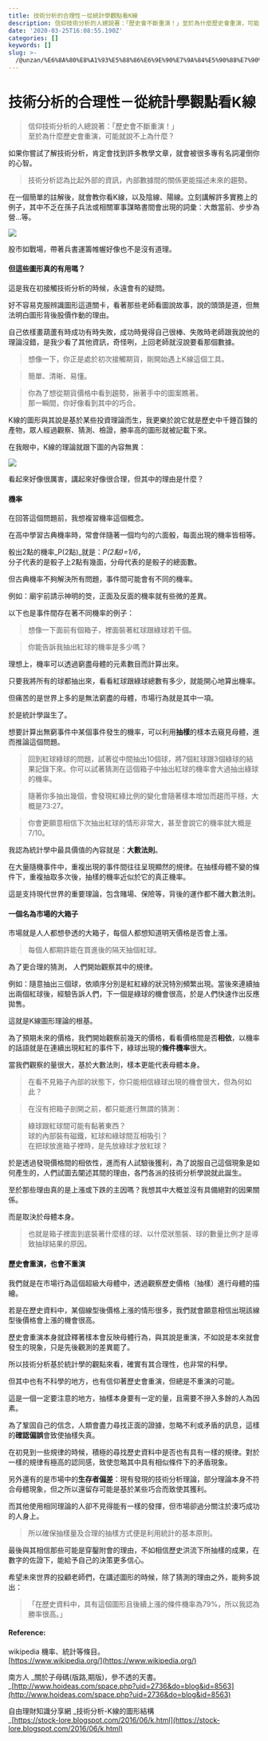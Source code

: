 ```yaml
---
title: 技術分析的合理性－從統計學觀點看K線
description: 信仰技術分析的人總說著：「歷史會不斷重演！」至於為什麼歷史會重演，可能就說不上為什麼？
date: '2020-03-25T16:08:55.190Z'
categories: []
keywords: []
slug: >-
  /@unzan/%E6%8A%80%E8%A1%93%E5%88%86%E6%9E%90%E7%9A%84%E5%90%88%E7%90%86%E6%80%A7-%E5%BE%9E%E7%B5%B1%E8%A8%88%E5%AD%B8%E8%A7%80%E9%BB%9E%E7%9C%8Bk%E7%B7%9A-e1dc6f346fc3
---
```

# 技術分析的合理性－從統計學觀點看K線
> 信仰技術分析的人總說著：「歷史會不斷重演！」  
> 至於為什麼歷史會重演，可能就說不上為什麼？

如果你嘗試了解技術分析，肯定會找到許多教學文章，就會被很多專有名詞灌倒你的心智。

> 技術分析認為比起外部的資訊，內部數據間的關係更能描述未來的趨勢。

在一個簡單的註解後，就會教你看K線，以及陰線、陽線。立刻講解許多實務上的例子，其中不乏在孫子兵法或相關軍事謀略書間會出現的詞彙：大敵當前、步步為營…等。

![](https://cdn-images-1.medium.com/max/800/0*scj7nzCLQ1X_1YRj)

股市如戰場，帶著兵書運籌帷幄好像也不是沒有道理。

#### 但這些圖形真的有用嗎？

這是我在初接觸技術分析的時候，永遠會有的疑問。

好不容易克服辨識圖形這道關卡，看著那些老師看圖說故事，說的頭頭是道，但無法明白圖形背後股價作動的理由。

自己依樣畫葫蘆有時成功有時失敗，成功時覺得自己很棒、失敗時老師跟我說他的理論沒錯，是我少看了其他資訊，奇怪咧，上回老師就沒說要看那個數據。

> 想像一下，你正是處於初次接觸期貨，剛開始遇上K線這個工具。

> 簡單、清晰、易懂。

> 你為了想從期貨價格中看到趨勢，揪著手中的圖案瞧著。  
> 那一瞬間，你好像看到其中的巧合。

K線的圖形與其說是基於某些投資理論而生，我更樂於說它就是歷史中千錘百鍊的產物，眾人經過觀察、猜測、檢證，勝率高的圖形就被記載下來。

在我眼中，K線的理論就跟下圖的內容無異：

![](https://cdn-images-1.medium.com/max/800/0*plxukmNIx36WB3ga.JPG)

看起來好像很厲害，講起來好像很合理，但其中的理由是什麼？

#### 機率

在回答這個問題前，我想複習機率這個概念。

在高中學習古典機率時，常會伴隨著一個均勻的六面骰，每面出現的機率皆相等。

骰出2點的機率_P(2點)_就是：_P(2點)=1/6_，  
分子代表的是骰子上2點有幾面，分母代表的是骰子的總面數。

但古典機率不夠解決所有問題，事件間可能會有不同的機率。

例如：廟宇前請示神明的筊，正面及反面的機率就有些微的差異。

以下也是事件間存在著不同機率的例子：

> 想像一下面前有個箱子，裡面裝著紅球跟綠球若干個。

> 你能告訴我抽出紅球的機率是多少嗎？

理想上，機率可以透過窮盡母體的元素數目而計算出來。

只要我將所有的球都抽出來，看看紅球跟綠球總數有多少，就能開心地算出機率。

但痛苦的是世界上多的是無法窮盡的母體，市場行為就是其中一項。

於是統計學誕生了。

想要計算出無窮事件中某個事件發生的機率，可以利用**抽樣**的樣本去窺見母體，進而推論這個問題。

> 回到紅球綠球的問題，試著從中間抽出10個球，將7個紅球跟3個綠球的結果記錄下來。你可以試著猜測在這個箱子中抽出紅球的機率會大過抽出綠球的機率。

> 隨著你多抽出幾個，會發現紅綠比例的變化會隨著樣本增加而趨而平穩，大概是73:27。

> 你會更願意相信下次抽出紅球的情形非常大，甚至會說它的機率就大概是7/10。

我認為統計學中最具價值的內容就是：**大數法則**。

在大量隨機事件中，重複出現的事件間往往呈現顯然的規律。在抽樣母體不變的條件下，重複抽取多次後，抽樣的機率近似於它的真正機率。

這是支持現代世界的重要理論，包含賭場、保險等，背後的運作都不離大數法則。

#### 一個名為市場的大箱子

市場就是人人都想參透的大箱子，每個人都想知道明天價格是否會上漲。

> 每個人都期許能在買進後的隔天抽個紅球。

為了更合理的猜測， 人們開始觀察其中的規律。

例如：隨意抽出三個球，依順序分別是紅紅綠的狀況特別頻繁出現。當後來連續抽出兩個紅球後，經驗告訴人們，下一個是綠球的機會很高，於是人們快速作出反應拋售。

這就是K線圖形理論的根基。

為了預期未來的價格，我們開始觀察前幾天的價格，看看價格間是否**相依**，以機率的話語就是在連續出現紅紅的事件下，綠球出現的**條件機率**很大。

當我們觀察的量很大，基於大數法則，樣本更能代表母體本身。

> 在看不見箱子內部的狀態下，你只能相信綠球出現的機會很大，但為何如此？

> 在沒有把箱子剖開之前，都只能進行無謂的猜測：

> 綠球跟紅球間可能有黏著東西？  
> 球的內部裝有磁鐵，紅球和綠球間互相吸引？  
> 在把球放進箱子裡時，是先放綠球才放紅球？

於是透過發現價格間的相依性，進而有人試驗後獲利，為了說服自己這個現象是如何產生的，人們試圖去闡述其間的理由，各門各派的技術分析學說就此誕生。

至於那些理由真的是上漲或下跌的主因嗎？我想其中大概並沒有具備絕對的因果關係。

而是取決於母體本身。

> 也就是箱子裡面到底裝著什麼樣的球、以什麼狀態裝、球的數量比例才是導致抽球結果的原因。

#### 歷史會重演，也會不重演

我們就是在市場行為這個超級大母體中，透過觀察歷史價格（抽樣）進行母體的描繪。

若是在歷史資料中，某個線型後價格上漲的情形很多，我們就會願意相信出現該線型後價格會上漲的機會很高。

歷史會重演本身就詮釋著樣本會反映母體行為，與其說是重演，不如說是本來就會發生的現象，只是先後觀測的差異罷了。

所以技術分析基於統計學的觀點來看，確實有其合理性，也非常的科學。

但其中也有不科學的地方，也有信仰著歷史會重演，但總是不重演的可能。

這是一個一定要注意的地方，抽樣本身要有一定的量，且需要不摻入多餘的人為因素。

為了鞏固自己的信念，人類會盡力尋找正面的證據，忽略不利或矛盾的訊息，這樣的**確認偏誤**會致使抽樣失真。

在初見到一些規律的時候，積極的尋找歷史資料中是否也有具有一樣的規律。對於一樣的規律有極高的認同感，致使忽略其中具有相似條件下的矛盾現象。

另外還有的是市場中的**生存者偏差**：現有發現的技術分析理論，部分理論本身不符合母體現象，但之所以還留存可能是基於某些巧合而致使其獲利。

而其他使用相同理論的人卻不見得能有一樣的發揮，但市場卻過分關注於湊巧成功的人身上。

> 所以確保抽樣量及合理的抽樣方式便是利用統計的基本原則。

最後與其相信那些可能是穿鑿附會的理由，不如相信歷史洪流下所抽樣的成果，在數字的佐證下，能給予自己的決策更多信心。

希望未來世界的投顧老師們，在講述圖形的時候，除了猜測的理由之外，能夠多說出：

> 「在歷史資料中，具有這個圖形且後續上漲的條件機率為79%，所以我認為勝率很高。」

#### Reference:

wikipedia 機率、統計等條目。  
[https://www.wikipedia.org/](https://www.wikipedia.org/)

南方人 _關於子母碼(版路,期版)，參不透的天書。  
_[http://www.hoideas.com/space.php?uid=2736&do=blog&id=8563](http://www.hoideas.com/space.php?uid=2736&do=blog&id=8563)

自由理財知識分享網 _技術分析-K線的圖形結構  
_[https://stock-lore.blogspot.com/2016/06/k.html](https://stock-lore.blogspot.com/2016/06/k.html)